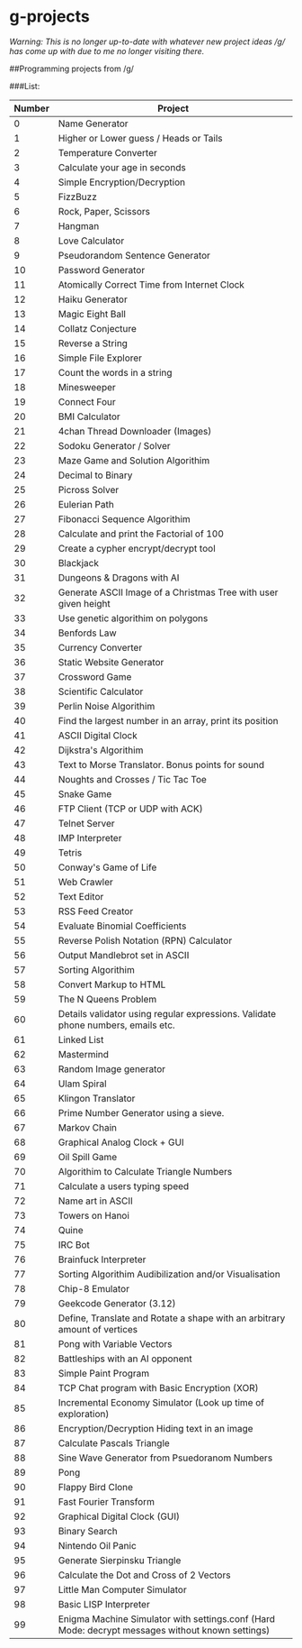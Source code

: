 g-projects
==========

*Warning: This is no longer up-to-date with whatever new project ideas /g/ has come up with due to me no longer visiting there.*

##Programming projects from /g/

###List:

|Number | Project|
|-------|--------|
|0 |Name Generator|
|1 |Higher or Lower guess / Heads or Tails|
|2 |Temperature Converter|
|3 |Calculate your age in seconds|
|4 |Simple Encryption/Decryption|
|5 |FizzBuzz|
|6 |Rock, Paper, Scissors|
|7 |Hangman|
|8 |Love Calculator|
|9 |Pseudorandom Sentence Generator|
|10 | Password Generator|
|11 | Atomically Correct Time from Internet Clock|
|12 | Haiku Generator|
|13 | Magic Eight Ball|
|14 | Collatz Conjecture|
|15 | Reverse a String|
|16 | Simple File Explorer|
|17 | Count the words in a string|
|18 | Minesweeper|
|19 | Connect Four|
|20 | BMI Calculator|
|21 | 4chan Thread Downloader (Images)|
|22 | Sodoku Generator / Solver|
|23 | Maze Game and Solution Algorithim|
|24 | Decimal to Binary|
|25 | Picross Solver|
|26 | Eulerian Path|
|27 | Fibonacci Sequence Algorithim|
|28 | Calculate and print the Factorial of 100|
|29 | Create a cypher encrypt/decrypt tool|
|30 | Blackjack|
|31 | Dungeons & Dragons with AI|
|32 | Generate ASCII Image of a Christmas Tree with user given height|
|33 | Use genetic algorithim on polygons|
|34 | Benfords Law|
|35 | Currency Converter|
|36 | Static Website Generator|
|37 | Crossword Game|
|38 | Scientific Calculator|
|39 | Perlin Noise Algorithim|
|40 | Find the largest number in an array, print its position|
|41 | ASCII Digital Clock|
|42 | Dijkstra's Algorithim|
|43 | Text to Morse Translator. Bonus points for sound|
|44 | Noughts and Crosses / Tic Tac Toe|
|45 | Snake Game|
|46 | FTP Client (TCP or UDP with ACK)|
|47 | Telnet Server|
|48 | IMP Interpreter|
|49 | Tetris|
|50 | Conway's Game of Life|
|51 | Web Crawler|
|52 | Text Editor|
|53 | RSS Feed Creator|
|54 | Evaluate Binomial Coefficients|
|55 | Reverse Polish Notation (RPN) Calculator|
|56 | Output Mandlebrot set in ASCII|
|57 | Sorting Algorithim|
|58 | Convert Markup to HTML|
|59 | The N Queens Problem|
|60 | Details validator using regular expressions. Validate phone numbers, emails etc.|
|61 | Linked List|
|62 | Mastermind|
|63 | Random Image generator|
|64 | Ulam Spiral|
|65 | Klingon Translator|
|66 | Prime Number Generator using a sieve.|
|67 | Markov Chain|
|68 | Graphical Analog Clock + GUI|
|69 | Oil Spill Game|
|70 | Algorithim to Calculate Triangle Numbers|
|71 | Calculate a users typing speed|
|72 | Name art in ASCII|
|73 | Towers on Hanoi|
|74 | Quine|
|75 | IRC Bot|
|76 | Brainfuck Interpreter|
|77 | Sorting Algorithim Audibilization and/or Visualisation|
|78 | Chip-8 Emulator|
|79 | Geekcode Generator (3.12)|
|80 | Define, Translate and Rotate a shape with an arbitrary amount of vertices|
|81 | Pong with Variable Vectors|
|82 | Battleships with an AI opponent|
|83 | Simple Paint Program|
|84 | TCP Chat program with Basic Encryption (XOR)|
|85 | Incremental Economy Simulator (Look up time of exploration)|
|86 | Encryption/Decryption Hiding text in an image|
|87 | Calculate Pascals Triangle|
|88 | Sine Wave Generator from Psuedoranom Numbers|
|89 | Pong|
|90 | Flappy Bird Clone|
|91 | Fast Fourier Transform|
|92 | Graphical Digital Clock (GUI)|
|93 | Binary Search|
|94 | Nintendo Oil Panic|
|95 | Generate Sierpinsku Triangle|
|96 | Calculate the Dot and Cross of 2 Vectors|
|97 | Little Man Computer Simulator|
|98 | Basic LISP Interpreter|
|99 | Enigma Machine Simulator with settings.conf (Hard Mode: decrypt messages without known settings)|
